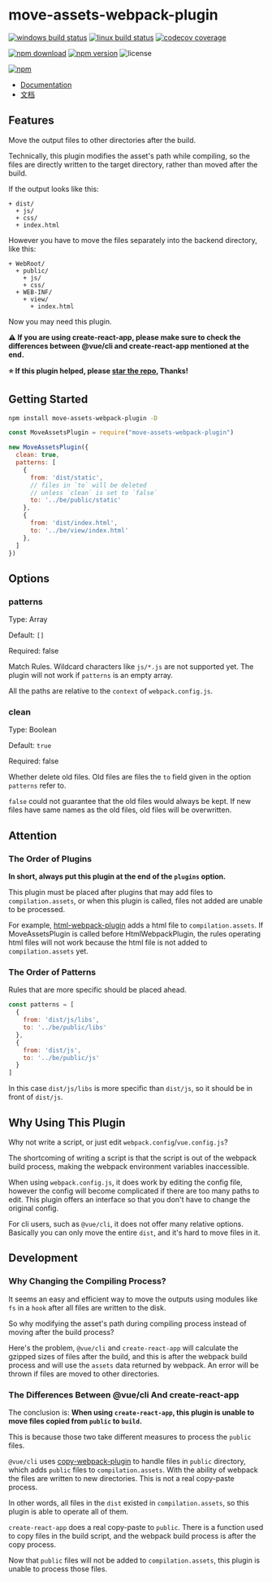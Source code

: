 # move-assets-webpack-plugin

[![windows build status](https://github.com/harrisoff/move-assets-webpack-plugin/workflows/windows%20build/badge.svg)](https://github.com/harrisoff/move-assets-webpack-plugin/actions?query=workflow%3A%22windows+build%22)
[![linux build status](https://github.com/harrisoff/move-assets-webpack-plugin/workflows/linux%20build/badge.svg)](https://github.com/harrisoff/move-assets-webpack-plugin/actions?query=workflow%3A%22linux+build%22)
[![codecov coverage](https://img.shields.io/codecov/c/github/harrisoff/move-assets-webpack-plugin/master.svg)](https://codecov.io/gh/harrisoff/move-assets-webpack-plugin/)

[![npm download](https://img.shields.io/npm/dt/move-assets-webpack-plugin.svg)](https://www.npmjs.com/package/move-assets-webpack-plugin)
[![npm version](https://badge.fury.io/js/move-assets-webpack-plugin.svg)](https://www.npmjs.com/package/move-assets-webpack-plugin)
![license](https://img.shields.io/npm/l/move-assets-webpack-plugin.svg?sanitize=true)

[![npm](https://nodei.co/npm/move-assets-webpack-plugin.png?compact=true)](https://www.npmjs.com/package/move-assets-webpack-plugin)

- [Documentation](https://github.com/harrisoff/move-assets-webpack-plugin/blob/master/README.md)
- [文档](https://github.com/harrisoff/move-assets-webpack-plugin/blob/master/README.zh-CN.md)

## Features

Move the output files to other directories after the build.

Technically, this plugin modifies the asset's path while compiling, so the files are directly written to the target directory, rather than moved after the build.

If the output looks like this:

```
+ dist/
  + js/
  + css/
  + index.html
```

However you have to move the files separately into the backend directory, like this:

```
+ WebRoot/
  + public/
    + js/
    + css/
  + WEB-INF/
    + view/
      + index.html
```

Now you may need this plugin.

**⚠️ If you are using create-react-app, please make sure to check the differences between @vue/cli and create-react-app mentioned at the end.**

**⭐ If this plugin helped, please [star the repo](https://github.com/harrisoff/move-assets-webpack-plugin), Thanks!**

## Getting Started

```bash
npm install move-assets-webpack-plugin -D
```

```js
const MoveAssetsPlugin = require("move-assets-webpack-plugin")

new MoveAssetsPlugin({
  clean: true,
  patterns: [
    {
      from: 'dist/static',
      // files in `to` will be deleted
      // unless `clean` is set to `false`
      to: '../be/public/static'
    },
    {
      from: 'dist/index.html',
      to: '../be/view/index.html'
    },
  ]
})
```

## Options

### patterns

Type: Array

Default: `[]`

Required: false

Match Rules. Wildcard characters like `js/*.js` are not supported yet. The plugin will not work if `patterns` is an empty array.

All the paths are relative to the `context` of `webpack.config.js`.

### clean

Type: Boolean

Default: `true`

Required: false

Whether delete old files. Old files are files the `to` field given in the option `patterns` refer to.

`false` could not guarantee that the old files would always be kept. If new files have same names as the old files, old files will be overwritten.

## Attention

### The Order of Plugins

**In short, always put this plugin at the end of the `plugins` option.**

This plugin must be placed after plugins that may add files to `compilation.assets`, or when this plugin is called, files not added are unable to be processed.

For example, [html-webpack-plugin](https://github.com/jantimon/html-webpack-plugin) adds a html file to `compilation.assets`. If MoveAssetsPlugin is called before HtmlWebpackPlugin, the rules operating html files will not work because the html file is not added to `compilation.assets` yet.

### The Order of Patterns

Rules that are more specific should be placed ahead.

```js
const patterns = [
  {
    from: 'dist/js/libs',
    to: '../be/public/libs'
  },
  {
    from: 'dist/js',
    to: '../be/public/js'
  }
]
```

In this case `dist/js/libs` is more specific than `dist/js`, so it should be in front of `dist/js`.

## Why Using This Plugin

Why not write a script, or just edit `webpack.config`/`vue.config.js`?

The shortcoming of writing a script is that the script is out of the webpack build process, making the webpack environment variables inaccessible.

When using `webpack.config.js`, it does work by editing the config file, however the config will become complicated if there are too many paths to edit. This plugin offers an interface so that you don't have to change the original config.

For cli users, such as `@vue/cli`, it does not offer many relative options. Basically you can only move the entire `dist`, and it's hard to move files in it.

## Development

### Why Changing the Compiling Process?

It seems an easy and efficient way to move the outputs using modules like `fs` in a `hook` after all files are written to the disk.

So why modifying the asset's path during compiling process instead of moving after the build process?

Here's the problem, `@vue/cli` and `create-react-app` will calculate the gzipped sizes of files after the build, and this is after the webpack build process and will use the `assets` data returned by webpack. An error will be thrown if files are moved to other directories.

### The Differences Between @vue/cli And create-react-app

The conclusion is: **When using `create-react-app`, this plugin is unable to move files copied from `public` to `build`.**

This is because those two take different measures to process the `public` files.

`@vue/cli` uses [copy-webpack-plugin](https://github.com/webpack-contrib/copy-webpack-plugin) to handle files in `public` directory, which adds `public` files to `compilation.assets`. With the ability of webpack the files are written to new directories. This is not a real copy-paste process.

In other words, all files in the `dist` existed in `compilation.assets`, so this plugin is able to operate all of them.

`create-react-app` does a real copy-paste to `public`. There is a function used to copy files in the build script, and the webpack build process is after the copy process.

Now that `public` files will not be added to `compilation.assets`, this plugin is unable to process those files.
